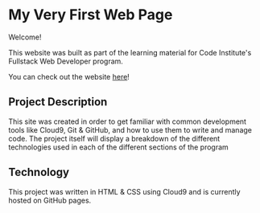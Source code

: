 # My Very First Web Page

Welcome!

This website was built as part of the learning material for Code Institute's Fullstack Web Developer program.

You can check out the website [here](https://grisselfaura.github.io/my-first-website/)!

## Project Description
This site was created in order to get familiar with common development tools like Cloud9, Git & GitHub, and how to use them to write and manage code. The project itself will display a breakdown of the different technologies used in each of the different sections of the program

## Technology
This project was written in HTML & CSS using Cloud9 and is currently hosted on GitHub pages.
